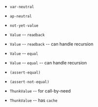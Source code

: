 - `var-neutral`
- `ap-neutral`

- `not-yet-value`

- `Value` -- `readback`
- `Value` -- `readback` -- can handle recursion

- `Value` -- `equal`
- `Value` -- `equal` -- can handle recursion

- `(assert-equal)`
- `(assert-not-equal)`

- `ThunkValue` -- for call-by-need
- `ThunkValue` -- has `cache`
